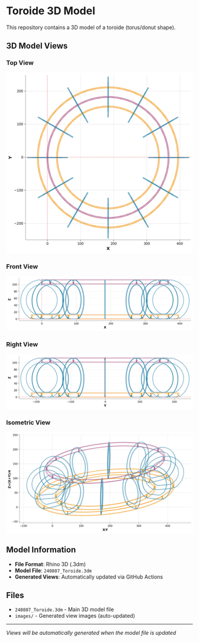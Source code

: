 # Toroide 3D Model

This repository contains a 3D model of a toroide (torus/donut shape).

## 3D Model Views

### Top View
![Top View](images/top.png)

### Front View  
![Front View](images/front.png)

### Right View
![Right View](images/right.png)

### Isometric View
![Isometric View](images/isometric.png)

## Model Information

- **File Format**: Rhino 3D (.3dm)
- **Model File**: `240807_Toroide.3dm`
- **Generated Views**: Automatically updated via GitHub Actions

## Files

- `240807_Toroide.3dm` - Main 3D model file
- `images/` - Generated view images (auto-updated)

---

*Views will be automatically generated when the model file is updated*